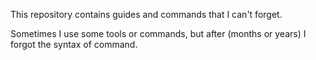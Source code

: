 This repository contains guides and commands that I can't forget.

Sometimes I use some tools or commands, but after (months or years) I forgot the syntax of command.
